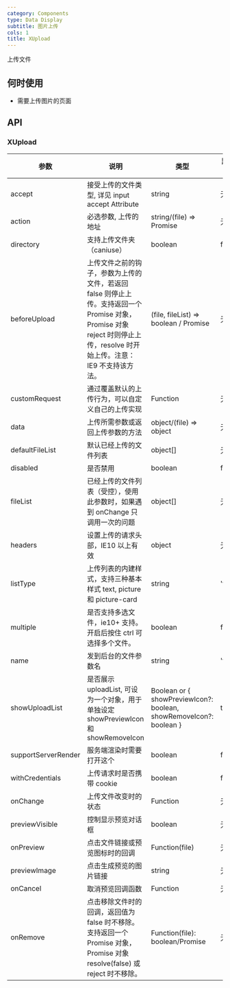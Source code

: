 ```yaml
---
category: Components
type: Data Display
subtitle: 图片上传
cols: 1
title: XUpload
---
```


上传文件

## 何时使用

- 需要上传图片的页面

## API

### XUpload


| 参数      | 说明                                      | 类型         | 默认值 |
|----------|------------------------------------------|-------------|-------|
|accept	|接受上传的文件类型, 详见 input accept Attribute	|string	|无|
|action	|必选参数, 上传的地址	|string/(file) => Promise	|无|
|directory	|支持上传文件夹（caniuse）|	boolean	|fasle|
|beforeUpload|	上传文件之前的钩子，参数为上传的文件，若返回 false 则停止上传。支持返回一个 Promise 对象，Promise 对象 reject 时则停止上传，resolve 时开始上传。注意：IE9 不支持该方法。|	(file, fileList) => boolean / Promise	|无
|customRequest	|通过覆盖默认的上传行为，可以自定义自己的上传实现	|Function	|无|
|data	|上传所需参数或返回上传参数的方法	|object/(file) => object	|无|
|defaultFileList	|默认已经上传的文件列表	|object[]	|无|
|disabled|	是否禁用|	boolean	|false|
|fileList	|已经上传的文件列表（受控），使用此参数时，如果遇到 onChange 只调用一次的问题 |	object[]	|无|
|headers|	设置上传的请求头部，IE10 以上有效|	object|	无|
|listType	|上传列表的内建样式，支持三种基本样式 text, picture 和 picture-card	|string|	'text'|
|multiple	|是否支持多选文件，ie10+ 支持。开启后按住 ctrl 可选择多个文件。	|boolean	|false|
|name	|发到后台的文件参数名|	string	|'file'|
|showUploadList|	是否展示uploadList, 可设为一个对象，用于单独设定 showPreviewIcon 和 showRemoveIcon|	Boolean or { showPreviewIcon?: boolean, showRemoveIcon?: boolean }	|true|
|supportServerRender|	服务端渲染时需要打开这个|	boolean	|false|
|withCredentials|	上传请求时是否携带 cookie|	boolean	|false|
|onChange	|上传文件改变时的状态|	Function	|无|
|previewVisible|控制显示预览对话框|boolean|无|
|onPreview	|点击文件链接或预览图标时的回调|	Function(file)	|无|
|previewImage|点击生成预览的图片链接|string|无|
|onCancel|取消预览回调函数|Function|无|
|onRemove  	|点击移除文件时的回调，返回值为 false 时不移除。支持返回一个 Promise 对象，Promise 对象 resolve(false) 或 reject 时不移除。              	|Function(file): boolean/Promise |无 | 